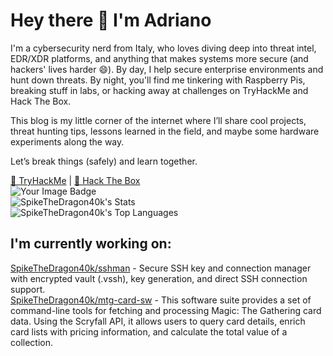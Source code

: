 # Hey there 👋 I'm Adriano

I'm a cybersecurity nerd from Italy, who loves diving deep into threat intel, EDR/XDR platforms, and anything that makes systems more secure (and hackers' lives harder 😄). By day, I help secure enterprise environments and hunt down threats. By night, you'll find me tinkering with Raspberry Pis, breaking stuff in labs, or hacking away at challenges on TryHackMe and Hack The Box.

This blog is my little corner of the internet where I’ll share cool projects, threat hunting tips, lessons learned in the field, and maybe some hardware experiments along the way.

Let’s break things (safely) and learn together.

[🔗 TryHackMe](https://tryhackme.com/p/spikethedragon) | [🔗 Hack The Box](https://app.hackthebox.com/profile/755202) <br>
<img src="https://tryhackme-badges.s3.amazonaws.com/spikethedragon.png" alt="Your Image Badge" /> <br>
![SpikeTheDragon40k's Stats](https://github-readme-stats.vercel.app/api?username=SpikeTheDragon40k&theme=dracula&show_icons=true&hide_border=false&count_private=true)<br>
![SpikeTheDragon40k's Top Languages](https://github-readme-stats.vercel.app/api/top-langs/?username=SpikeTheDragon40k&theme=dracula&show_icons=true&hide_border=false&layout=compact)<br>

## I'm currently working on:
[SpikeTheDragon40k/sshman](https://github.com/SpikeTheDragon40k/sshman) - Secure SSH key and connection manager with encrypted vault (.vssh), key generation, and direct SSH connection support.<br>
[SpikeTheDragon40k/mtg-card-sw](https://github.com/SpikeTheDragon40k/mtg-card-sw) - This software suite provides a set of command-line tools for fetching and processing Magic: The Gathering card data. Using the Scryfall API, it allows users to query card details, enrich card lists with pricing information, and calculate the total value of a collection.
